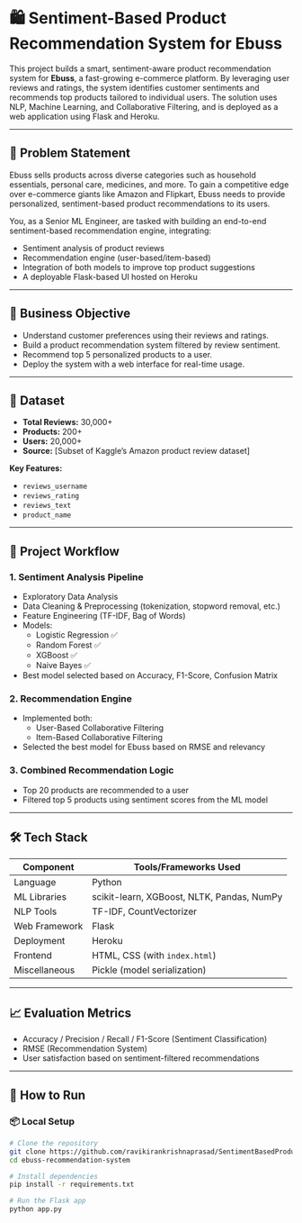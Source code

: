 # 🛍️ Sentiment-Based Product Recommendation System for Ebuss

This project builds a smart, sentiment-aware product recommendation system for **Ebuss**, a fast-growing e-commerce platform. By leveraging user reviews and ratings, the system identifies customer sentiments and recommends top products tailored to individual users. The solution uses NLP, Machine Learning, and Collaborative Filtering, and is deployed as a web application using Flask and Heroku.

---

## 📌 Problem Statement

Ebuss sells products across diverse categories such as household essentials, personal care, medicines, and more. To gain a competitive edge over e-commerce giants like Amazon and Flipkart, Ebuss needs to provide personalized, sentiment-based product recommendations to its users.

You, as a Senior ML Engineer, are tasked with building an end-to-end sentiment-based recommendation engine, integrating:
- Sentiment analysis of product reviews
- Recommendation engine (user-based/item-based)
- Integration of both models to improve top product suggestions
- A deployable Flask-based UI hosted on Heroku

---

## 🎯 Business Objective

- Understand customer preferences using their reviews and ratings.
- Build a product recommendation system filtered by review sentiment.
- Recommend top 5 personalized products to a user.
- Deploy the system with a web interface for real-time usage.

---

## 📂 Dataset

- **Total Reviews:** 30,000+
- **Products:** 200+
- **Users:** 20,000+
- **Source:** [Subset of Kaggle’s Amazon product review dataset]

**Key Features:**
- `reviews_username`
- `reviews_rating`
- `reviews_text`
- `product_name`

---

## 🧠 Project Workflow

### 1. Sentiment Analysis Pipeline
- Exploratory Data Analysis
- Data Cleaning & Preprocessing (tokenization, stopword removal, etc.)
- Feature Engineering (TF-IDF, Bag of Words)
- Models:
  - Logistic Regression ✅
  - Random Forest ✅
  - XGBoost ✅
  - Naive Bayes ✅
- Best model selected based on Accuracy, F1-Score, Confusion Matrix

### 2. Recommendation Engine
- Implemented both:
  - User-Based Collaborative Filtering
  - Item-Based Collaborative Filtering
- Selected the best model for Ebuss based on RMSE and relevancy

### 3. Combined Recommendation Logic
- Top 20 products are recommended to a user
- Filtered top 5 products using sentiment scores from the ML model

---

## 🛠️ Tech Stack

| Component       | Tools/Frameworks Used                       |
|----------------|----------------------------------------------|
| Language        | Python                                      |
| ML Libraries    | scikit-learn, XGBoost, NLTK, Pandas, NumPy  |
| NLP Tools       | TF-IDF, CountVectorizer                     |
| Web Framework   | Flask                                       |
| Deployment      | Heroku                                      |
| Frontend        | HTML, CSS (with `index.html`)               |
| Miscellaneous   | Pickle (model serialization)                |

---

## 📈 Evaluation Metrics

- Accuracy / Precision / Recall / F1-Score (Sentiment Classification)
- RMSE (Recommendation System)
- User satisfaction based on sentiment-filtered recommendations

---

## 🧪 How to Run

### 📦 Local Setup

```bash
# Clone the repository
git clone https://github.com/ravikirankrishnaprasad/SentimentBasedProductRecommendationSystem.git
cd ebuss-recommendation-system

# Install dependencies
pip install -r requirements.txt

# Run the Flask app
python app.py
